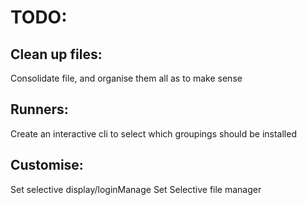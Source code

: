# TODO:

## Clean up files:
Consolidate file, and organise them all as to make sense

## Runners:
Create an interactive cli to select which groupings should be installed

## Customise:
Set selective display/loginManage
Set Selective file manager

